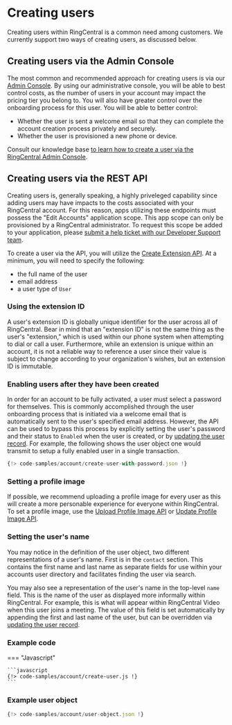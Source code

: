 # Creating users

Creating users within RingCentral is a common need among customers. We currently support two ways of creating users, as discussed below. 

## Creating users via the Admin Console

The most common and recommended approach for creating users is via our [Admin Console](https://service.ringcentral.com). By using our administrative console, you will be able to best control costs, as the number of users in your account may impact the pricing tier you belong to. You will also have greater control over the onboarding process for this user. You will be able to better control:

* Whether the user is sent a welcome email so that they can complete the account creation process privately and securely.
* Whether the user is provisioned a new phone or device.

Consult our knowledge base [to learn how to create a user via the RingCentral Admin Console](https://support.ringcentral.com/article/adding-mobile-user-extensions-admin-portal.html). 

## Creating users via the REST API

Creating users is, generally speaking, a highly priveleged capability since adding users may have impacts to the costs associated with your RingCentral account. For this reason, apps utilizing these endpoints must possess the "Edit Accounts" application scope. This app scope can only be provisioned by a RingCentral administrator. To request this scope be added to your application, please [submit a help ticket with our Developer Support team](https://developers.ringcentral.com/support/create-case). 

To create a user via the API, you will utilize the [Create Extension API](https://developers.ringcentral.com/api-reference/Extensions/createExtension). At a minimum, you will need to specify the following:

* the full name of the user
* email address
* a user type of `User`

### Using the extension ID

A user's extension ID is globally unique identifier for the user across all of RingCentral. Bear in mind that an "extension ID" is not the same thing as the user's "extension," which is used within our phone system when attempting to dial or call a user. Furthermore, while an extension is unique within an account, it is not a reliable way to reference a user since their value is subject to change according to your organization's wishes, but an extension ID is immutable. 

### Enabling users after they have been created

In order for an account to be fully activated, a user must select a password for themselves. This is commonly accomplished through the user onboarding process that is initiated via a welcome email that is automatically sent to the user's specified email address. However, the API can be used to bypass this process by explicitly setting the user's password and their status to `Enabled` when the user is created, or by [updating the user record](https://developers.ringcentral.com/api-reference/User-Settings/updateExtension). For example, the following shows the user object one would transmit to setup a fully enabled user in a single transaction.

```javascript
{!> code-samples/account/create-user-with-password.json !} 
```

### Setting a profile image

If possible, we recommend uploading a profile image for every user as this will create a more personable experience for everyone within RingCentral. To set a profile image, use the [Upload Profile Image API](https://developers.ringcentral.com/api-reference/User-Settings/createUserProfileImage) or [Update Profile Image API](https://developers.ringcentral.com/api-reference/User-Settings/updateUserProfileImage).

### Setting the user's name

You may notice in the definition of the user object, two different representations of a user's name. First is in the `contact` section. This contains the first name and last name as separate fields for use within your accounts user directory and facilitates finding the user via search. 

You may also see a representation of the user's name in the top-level `name` field. This is the name of the user as displayed more informally within RingCentral. For example, this is what will appear within RingCentral Video when this user joins a meeting. The value of this field is set automatically by appending the first and last name of the user, but can be overridden via [updating the user record](https://developers.ringcentral.com/api-reference/User-Settings/updateExtension).

### Example code

=== "Javascript"

    ```javascript
    {!> code-samples/account/create-user.js !} 
    ```

### Example user object

```javascript
{!> code-samples/account/user-object.json !} 
```

